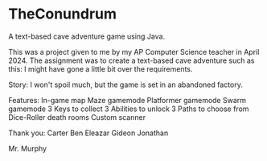 # TheConundrum
A text-based cave adventure game using Java. 

This was a project given to me by my AP Computer Science teacher in April 2024.
The assignment was to create a text-based cave adventure such as this: 
I might have gone a little bit over the requirements.

Story: I won't spoil much, but the game is set in an abandoned factory.

Features:
  In-game map
  Maze gamemode
  Platformer gamemode
  Swarm gamemode
  3 Keys to collect
  3 Abilities to unlock
  3 Paths to choose from
  Dice-Roller death rooms
  Custom scanner

Thank you:
  Carter
  Ben
  Eleazar
  Gideon
  Jonathan
  
  Mr. Murphy

